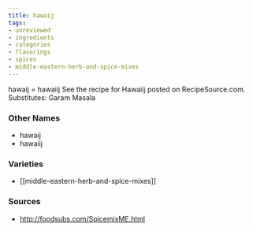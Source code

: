 ```yaml
---
title: hawaij
tags:
- unreviewed
- ingredients
- categories
- flavorings
- spices
- middle-eastern-herb-and-spice-mixes
---
```

hawaij = hawaiij See the recipe for Hawaiij posted on RecipeSource.com. Substitutes: Garam Masala

### Other Names

* hawaij
* hawaiij

### Varieties

* [[middle-eastern-herb-and-spice-mixes]]

### Sources
* http://foodsubs.com/SpicemixME.html
